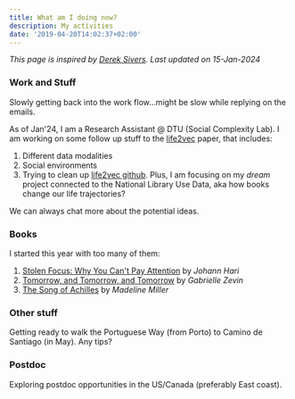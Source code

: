 ```yaml
---
title: What am I doing now?
description: My activities
date: '2019-04-20T14:02:37+02:00'
---
```

*This page is inspired by [Derek Sivers](https://sivers.org/now). Last updated on 15-Jan-2024*

### Work and Stuff
Slowly getting back into the work flow...might be slow while replying on the emails.

As of Jan'24, I am a Research Assistant @ DTU (Social Complexity Lab). I am working on some follow up stuff to the [life2vec](https://www.life2vec.dk) paper, that includes:
1. Different data modalities
2. Social environments
3. Trying to clean up [life2vec github](https://github.com/SocialComplexityLab/life2vec).
Plus, I am focusing on my *dream* project connected to the National Library Use Data, aka how books change our life trajectories?

We can always chat more about the potential ideas.

### Books
I started this year with too many of them:
1. [Stolen Focus: Why You Can't Pay Attention](https://www.goodreads.com/book/show/57472384-stolen-focus) by *Johann Hari*
2. [Tomorrow, and Tomorrow, and Tomorrow](https://www.goodreads.com/book/show/199302548-tomorrow-and-tomorrow-and-tomorrow) by *Gabrielle Zevin*
3. [The Song of Achilles](https://www.goodreads.com/book/show/20634739-the-song-of-achilles) by *Madeline Miller*

### Other stuff
Getting ready to walk the Portuguese Way (from Porto) to Camino de Santiago (in May). Any tips?

### Postdoc
Exploring postdoc opportunities in the US/Canada (preferably East coast).
